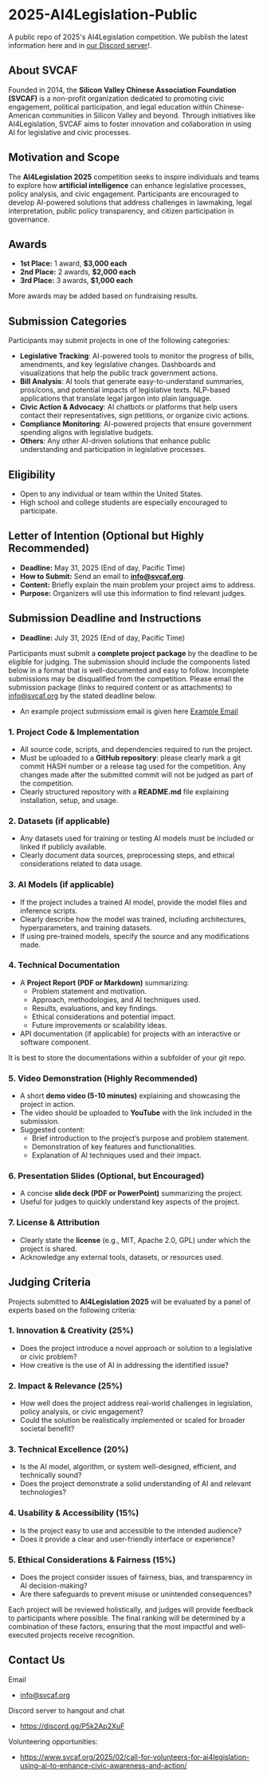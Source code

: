 # 2025-AI4Legislation-Public

A public repo of 2025's AI4Legislation competition. We publish the latest information here and in [our Discord server](https://discord.gg/HQ6gFFGtmS)!. 

## About SVCAF  
Founded in 2014, the **Silicon Valley Chinese Association Foundation (SVCAF)** is a non-profit organization dedicated to promoting civic engagement, political participation, and legal education within Chinese-American communities in Silicon Valley and beyond. Through initiatives like AI4Legislation, SVCAF aims to foster innovation and collaboration in using AI for legislative and civic processes.  

## Motivation and Scope  
The **AI4Legislation 2025** competition seeks to inspire individuals and teams to explore how **artificial intelligence** can enhance legislative processes, policy analysis, and civic engagement. Participants are encouraged to develop AI-powered solutions that address challenges in lawmaking, legal interpretation, public policy transparency, and citizen participation in governance.  

## Awards
- **1st Place:** 1 award, **$3,000 each**  
- **2nd Place:** 2 awards, **$2,000 each**  
- **3rd Place:** 3 awards, **$1,000 each**  

More awards may be added based on fundraising results.
  
## Submission Categories  
Participants may submit projects in one of the following categories:
* **Legislative Tracking**: AI-powered tools to monitor the progress of bills, amendments, and key legislative changes.
Dashboards and visualizations that help the public track government actions.
* **Bill Analysis**:  AI tools that generate easy-to-understand summaries, pros/cons, and potential impacts of legislative texts. NLP-based applications that translate legal jargon into plain language.
* **Civic Action & Advocacy**: AI chatbots or platforms that help users contact their representatives, sign petitions, or organize civic actions.
* **Compliance Monitoring**: AI-powered projects that ensure government spending aligns with legislative budgets.
* **Others**: Any other AI-driven solutions that enhance public understanding and participation in legislative processes.

## Eligibility
- Open to any individual or team within the United States.  
- High school and college students are especially encouraged to participate.  

## Letter of Intention (Optional but Highly Recommended)
- **Deadline:** May 31, 2025 (End of day, Pacific Time)  
- **How to Submit:** Send an email to **info@svcaf.org**.
- **Content:** Briefly explain the main problem your project aims to address.  
- **Purpose:** Organizers will use this information to find relevant judges.  

## Submission Deadline and Instructions
- **Deadline:** July 31, 2025 (End of day, Pacific Time)  

Participants must submit a **complete project package** by the deadline to be eligible for judging. The submission should include the components listed below in a format that is well-documented and easy to follow. Incomplete submissions may be disqualified from the competition.  Please email the submission package (links to required content or as attachments) to info@svcaf.org by the stated deadline below.
* An example project submissiom email is given here [Example Email](https://github.com/svcaf/2025-AI4Legislation-Public/wiki/Project-Submission:Example-Email) 

### 1. **Project Code & Implementation**  
- All source code, scripts, and dependencies required to run the project.  
- Must be uploaded to a **GitHub repository**: please clearly mark a git commit HASH number or a release tag used for the competition. Any changes made after the submitted commit will not be judged as part of the competition.
- Clearly structured repository with a **README.md** file explaining installation, setup, and usage.  

### 2. **Datasets (if applicable)**  
- Any datasets used for training or testing AI models must be included or linked if publicly available.  
- Clearly document data sources, preprocessing steps, and ethical considerations related to data usage.  

### 3. **AI Models (if applicable)**  
- If the project includes a trained AI model, provide the model files and inference scripts.  
- Clearly describe how the model was trained, including architectures, hyperparameters, and training datasets.  
- If using pre-trained models, specify the source and any modifications made.  

### 4. **Technical Documentation**  
- A **Project Report (PDF or Markdown)** summarizing:  
  - Problem statement and motivation.  
  - Approach, methodologies, and AI techniques used.  
  - Results, evaluations, and key findings.  
  - Ethical considerations and potential impact.  
  - Future improvements or scalability ideas.  
- API documentation (if applicable) for projects with an interactive or software component.  

It is best to store the documentations within a subfolder of your git repo. 

### 5. **Video Demonstration (Highly Recommended)**  
- A short **demo video (5-10 minutes)** explaining and showcasing the project in action.  
- The video should be uploaded to **YouTube** with the link included in the submission.  
- Suggested content:  
  - Brief introduction to the project’s purpose and problem statement.  
  - Demonstration of key features and functionalities.  
  - Explanation of AI techniques used and their impact.  

### 6. **Presentation Slides (Optional, but Encouraged)**  
- A concise **slide deck (PDF or PowerPoint)** summarizing the project.  
- Useful for judges to quickly understand key aspects of the project.  

### 7. **License & Attribution**  
- Clearly state the **license** (e.g., MIT, Apache 2.0, GPL) under which the project is shared.  
- Acknowledge any external tools, datasets, or resources used.  

## Judging Criteria  

Projects submitted to **AI4Legislation 2025** will be evaluated by a panel of experts based on the following criteria:  

### 1. **Innovation & Creativity (25%)**  
- Does the project introduce a novel approach or solution to a legislative or civic problem?  
- How creative is the use of AI in addressing the identified issue?  

### 2. **Impact & Relevance (25%)**  
- How well does the project address real-world challenges in legislation, policy analysis, or civic engagement?  
- Could the solution be realistically implemented or scaled for broader societal benefit?  

### 3. **Technical Excellence (20%)**  
- Is the AI model, algorithm, or system well-designed, efficient, and technically sound?  
- Does the project demonstrate a solid understanding of AI and relevant technologies?  

### 4. **Usability & Accessibility (15%)**  
- Is the project easy to use and accessible to the intended audience?  
- Does it provide a clear and user-friendly interface or experience?  

### 5. **Ethical Considerations & Fairness (15%)**  
- Does the project consider issues of fairness, bias, and transparency in AI decision-making?  
- Are there safeguards to prevent misuse or unintended consequences?  

Each project will be reviewed holistically, and judges will provide feedback to participants where possible. The final ranking will be determined by a combination of these factors, ensuring that the most impactful and well-executed projects receive recognition.  

## Contact Us

Email
* info@svcaf.org

Discord server to hangout and chat
* https://discord.gg/P5k2Ap2XuF

Volunteering opportunities:
* https://www.svcaf.org/2025/02/call-for-volunteers-for-ai4legislation-using-ai-to-enhance-civic-awareness-and-action/
